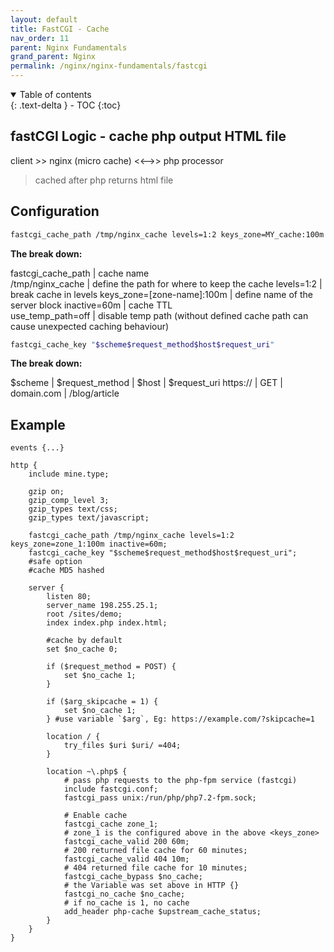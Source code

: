 ```yaml
---
layout: default    
title: FastCGI - Cache
nav_order: 11
parent: Nginx Fundamentals
grand_parent: Nginx
permalink: /nginx/nginx-fundamentals/fastcgi
---
```

<details open markdown="block">
  <summary>
    Table of contents
  </summary>
  {: .text-delta }
- TOC
{:toc}
</details>

## fastCGI Logic - cache php output HTML file

client >> nginx (micro cache) <<-->> php processor 
> cached after php returns html file 

## Configuration

```bash
fastcgi_cache_path /tmp/nginx_cache levels=1:2 keys_zone=MY_cache:100m inactive=60m use_temp_path=off;
```
**The break down:**

fastcgi_cache_path | cache name   
/tmp/nginx_cache | define the path for where to keep the cache 
levels=1:2 | break cache in levels 
keys_zone=[zone-name]:100m | define name of the server block
inactive=60m | cache TTL  
use_temp_path=off | disable temp path (without defined cache path can cause unexpected caching behaviour)

```bash
fastcgi_cache_key "$scheme$request_method$host$request_uri" 
```

**The break down:**

$scheme    |  $request_method  |  $host       |  $request_uri
https://   |        GET        |  domain.com  |  /blog/article 

## Example  

```nginx
events {...}

http {
    include mine.type; 

    gzip on;
    gzip_comp_level 3; 
    gzip_types text/css; 
    gzip_types text/javascript;

    fastcgi_cache_path /tmp/nginx_cache levels=1:2 keys_zone=zone_1:100m inactive=60m;
    fastcgi_cache_key "$scheme$request_method$host$request_uri"; 
    #safe option 
    #cache MD5 hashed 

    server {
        listen 80;
        server_name 198.255.25.1;
        root /sites/demo; 
        index index.php index.html;

        #cache by default 
        set $no_cache 0;

        if ($request_method = POST) {
            set $no_cache 1;
        }

        if ($arg_skipcache = 1) {
            set $no_cache 1;
        } #use variable `$arg`, Eg: https://example.com/?skipcache=1

        location / {
            try_files $uri $uri/ =404;
        }

        location ~\.php$ {
            # pass php requests to the php-fpm service (fastcgi)
            include fastcgi.conf;
            fastcgi_pass unix:/run/php/php7.2-fpm.sock;

            # Enable cache 
            fastcgi_cache zone_1; 
            # zone_1 is the configured above in the above <keys_zone>
            fastcgi_cache_valid 200 60m;
            # 200 returned file cache for 60 minutes;
            fastcgi_cache_valid 404 10m; 
            # 404 returned file cache for 10 minutes;
            fastcgi_cache_bypass $no_cache;
            # the Variable was set above in HTTP {}
            fastcgi_no_cache $no_cache;
            # if no_cache is 1, no cache 
            add_header php-cache $upstream_cache_status;
        }
    }
}
```